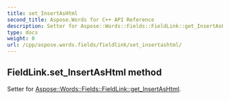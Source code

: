 ```yaml
---
title: set_InsertAsHtml
second_title: Aspose.Words for C++ API Reference
description: Setter for Aspose::Words::Fields::FieldLink::get_InsertAsHtml. 
type: docs
weight: 0
url: /cpp/aspose.words.fields/fieldlink/set_insertashtml/
---
```

## FieldLink.set_InsertAsHtml method


Setter for [Aspose::Words::Fields::FieldLink::get_InsertAsHtml](./get_insertashtml/).


